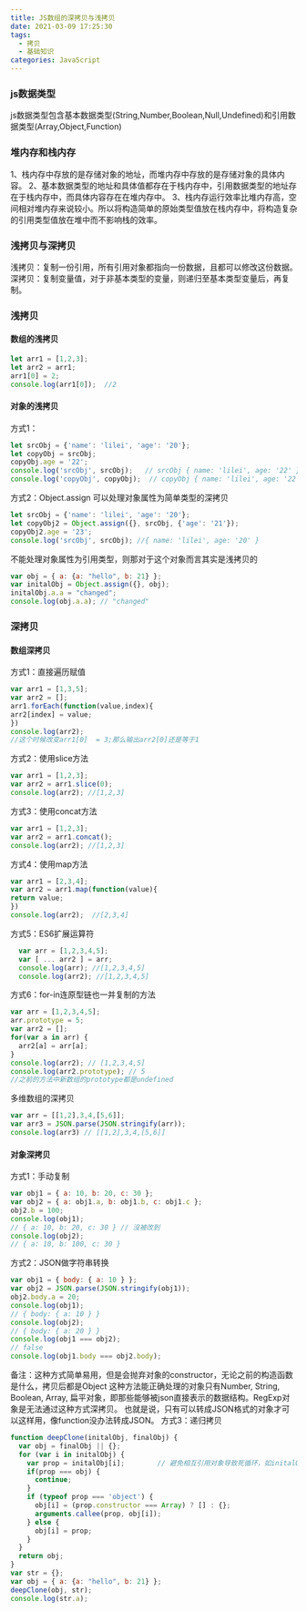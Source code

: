 ```yaml
---
title: JS数组的深拷贝与浅拷贝
date: 2021-03-09 17:25:30
tags: 
  - 拷贝
  - 基础知识
categories: JavaScript
---
```

### js数据类型
js数据类型包含基本数据类型(String,Number,Boolean,Null,Undefined)和引用数据类型(Array,Object,Function)
### 堆内存和栈内存
1、栈内存中存放的是存储对象的地址，而堆内存中存放的是存储对象的具体内容。
2、基本数据类型的地址和具体值都存在于栈内存中，引用数据类型的地址存在于栈内存中，而具体内容存在在堆内存中。
3、栈内存运行效率比堆内存高，空间相对堆内存来说较小。所以将构造简单的原始类型值放在栈内存中，将构造复杂的引用类型值放在堆中而不影响栈的效率。
### 浅拷贝与深拷贝
浅拷贝：复制一份引用，所有引用对象都指向一份数据，且都可以修改这份数据。
深拷贝：复制变量值，对于非基本类型的变量，则递归至基本类型变量后，再复制。
### 浅拷贝
#### 数组的浅拷贝
```javascript
let arr1 = [1,2,3];
let arr2 = arr1;
arr1[0] = 2;
console.log(arr1[0]);  //2
```
#### 对象的浅拷贝
方式1：
```javascript
let srcObj = {'name': 'lilei', 'age': '20'};
let copyObj = srcObj;
copyObj.age = '22';
console.log('srcObj', srcObj);   // srcObj { name: 'lilei', age: '22' }
console.log('copyObj', copyObj);  // copyObj { name: 'lilei', age: '22' }
```
方式2：Object.assign
可以处理对象属性为简单类型的深拷贝
```javascript
let srcObj = {'name': 'lilei', 'age': '20'};
let copyObj2 = Object.assign({}, srcObj, {'age': '21'});
copyObj2.age = '23';
console.log('srcObj', srcObj); //{ name: 'lilei', age: '20' }
```
不能处理对象属性为引用类型，则那对于这个对象而言其实是浅拷贝的
```javascript
var obj = { a: {a: "hello", b: 21} };
var initalObj = Object.assign({}, obj);
initalObj.a.a = "changed";
console.log(obj.a.a); // "changed"
```
### 深拷贝
#### 数组深拷贝
方式1：直接遍历赋值
```javascript
var arr1 = [1,3,5];
var arr2 = [];
arr1.forEach(function(value,index){
arr2[index] = value;
})
console.log(arr2);
//这个时候改变arr1[0]  = 3;那么输出arr2[0]还是等于1
```
方式2：使用slice方法
```javascript
var arr1 = [1,2,3];
var arr2 = arr1.slice(0);
console.log(arr2); //[1,2,3]
```
方式3：使用concat方法
```javascript
var arr1 = [1,2,3];
var arr2 = arr1.concat();
console.log(arr2); //[1,2,3]
```
方式4：使用map方法
```javascript
var arr1 = [2,3,4];
var arr2 = arr1.map(function(value){
return value;  
})
console.log(arr2);  //[2,3,4]
```
方式5：ES6扩展运算符
```javascript
  var arr = [1,2,3,4,5];
  var [ ... arr2 ] = arr;
  console.log(arr); //[1,2,3,4,5]
  console.log(arr2); //[1,2,3,4,5]
```
方式6：for-in连原型链也一并复制的方法
```javascript
var arr = [1,2,3,4,5];
arr.prototype = 5;
var arr2 = [];
for(var a in arr) {
  arr2[a] = arr[a];
}
console.log(arr2); // [1,2,3,4,5]
console.log(arr2.prototype); // 5
//之前的方法中新数组的prototype都是undefined
```
多维数组的深拷贝
```javascript
var arr = [[1,2],3,4,[5,6]];
var arr3 = JSON.parse(JSON.stringify(arr));  
console.log(arr3) // [[1,2],3,4,[5,6]]
```
#### 对象深拷贝
方式1：手动复制
```javascript
var obj1 = { a: 10, b: 20, c: 30 };
var obj2 = { a: obj1.a, b: obj1.b, c: obj1.c };
obj2.b = 100;
console.log(obj1);
// { a: 10, b: 20, c: 30 } // 沒被改到
console.log(obj2);
// { a: 10, b: 100, c: 30 }
```
方式2：JSON做字符串转换
```javascript
var obj1 = { body: { a: 10 } };
var obj2 = JSON.parse(JSON.stringify(obj1));
obj2.body.a = 20;
console.log(obj1);
// { body: { a: 10 } }
console.log(obj2);
// { body: { a: 20 } }
console.log(obj1 === obj2);
// false
console.log(obj1.body === obj2.body);
```
备注：这种方式简单易用，但是会抛弃对象的constructor，无论之前的构造函数是什么，拷贝后都是Object
这种方法能正确处理的对象只有Number, String, Boolean, Array, 扁平对象，即那些能够被json直接表示的数据结构。RegExp对象是无法通过这种方式深拷贝。
也就是说，只有可以转成JSON格式的对象才可以这样用，像function没办法转成JSON。
方式3：递归拷贝
```javascript
function deepClone(initalObj, finalObj) {    
  var obj = finalObj || {};    
  for (var i in initalObj) {        
    var prop = initalObj[i];        // 避免相互引用对象导致死循环，如initalObj.a = initalObj的情况
    if(prop === obj) {            
      continue;
    }        
    if (typeof prop === 'object') {
      obj[i] = (prop.constructor === Array) ? [] : {};            
      arguments.callee(prop, obj[i]);
    } else {
      obj[i] = prop;
    }
  }    
  return obj;
}
var str = {};
var obj = { a: {a: "hello", b: 21} };
deepClone(obj, str);
console.log(str.a);
```